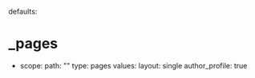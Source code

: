 defaults:
  # _pages
  - scope:
      path: ""
      type: pages
    values:
      layout: single
      author_profile: true

